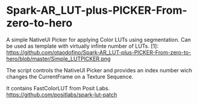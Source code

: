 # Spark-AR_LUT-plus-PICKER-From-zero-to-hero
A simple NativeUI Picker for applying Color LUTs using segmentation. Can be used as template with virtually infinte number of LUTs.
[1]: https://github.com/otaodofino/Spark-AR_LUT-plus-PICKER-From-zero-to-hero/blob/master/Simple_LUTPICKER.png

The script controls the NativeUI Picker and provides an index number wich changes the CurrentFrame on a Texture Sequence.  

It contains FastColorLUT from Posit Labs.
https://github.com/positlabs/spark-lut-patch

